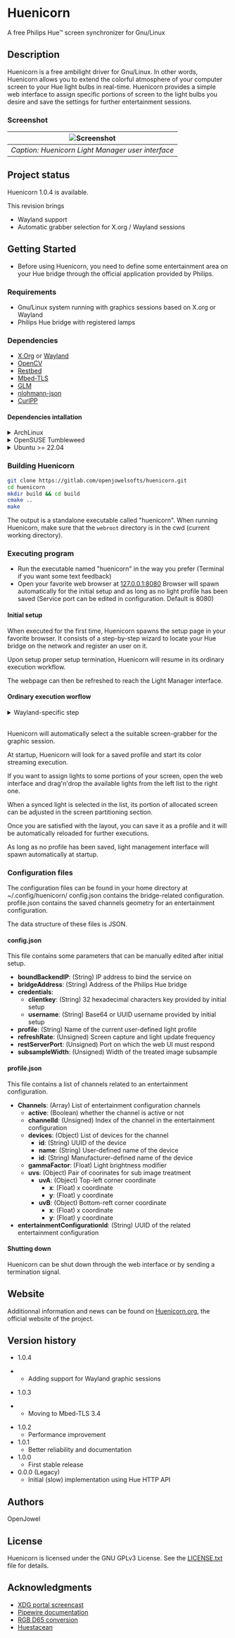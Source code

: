 # Huenicorn

A free Philips Hue™ screen synchronizer for Gnu/Linux

## Description

Huenicorn is a free ambilight driver for Gnu/Linux.
In other words, Huenicorn allows you to extend the colorful atmosphere of your computer screen to your Hue light bulbs in real-time.
Huenicorn provides a simple web interface to assign specific portions of screen to the light bulbs you desire and save the settings for further entertainment sessions.

### Screenshot

| ![Screenshot](screenshots/HuenicornFullWebUI.png) |
|:--:|
| *Caption: Huenicorn Light Manager user interface* |

## Project status

Huenicorn 1.0.4 is available.

This revision brings

* Wayland support
* Automatic grabber selection for X.org / Wayland sessions

## Getting Started

* Before using Huenicorn, you need to define some entertainment area on your Hue bridge through the official application provided by Philips.

### Requirements

* Gnu/Linux system running with graphics sessions based on X.org or Wayland
* Philips Hue bridge with registered lamps

### Dependencies

* [X.Org](https://xorg.freedesktop.org) or [Wayland](https://wayland.freedesktop.org)
* [OpenCV](https://github.com/opencv/opencv)
* [Restbed](https://github.com/Corvusoft/restbed)
* [Mbed-TLS](https://github.com/Mbed-TLS/mbedtls)
* [GLM](https://github.com/g-truc/glm)
* [nlohmann-json](https://github.com/nlohmann/json)
* [CurlPP](https://github.com/jpbarrette/curlpp)


#### Dependencies intallation
<details>

<summary>ArchLinux</summary>

```bash
  # In the unlikely case you don't have one of them already:
  sudo pacman -S xorg-server
  # And/or
  sudo pacman -S wayland glib2 pipewire

  # Mandatory
  sudo pacman -S opencv mbedtls glm nlohmann-json
  # Some more dependencies from AUR
  yay -S restbed libcurlpp
```
</details>

<details>
<summary>OpenSUSE Tumbleweed</summary>
<br/>

These dependencies needed to be installed on OpenSUSE Tumbleweed 20231011 to build and run Huenicorn:  

```bash
sudo zypper install opencv-devel libopencv408 python311-jsonschema glm-devel nlohmann_json-devel
```

Additionally you have to build the curlpp, Restbed and Mbed-TLS from source from the links above.   
Follow the build instructions in their respective README files and copy them to the appropriate place, as some of them don't do that automatically (usually /usr/local/lib64/ for libraries (check LD_LIBRARY_PATH) or /usr/local/include/ for includes)

</details>

<details>
<summary>Ubuntu >= 22.04</summary>

```bash
# Add this repository for mbedtls, opencv
sudo add apt-repository universe
sudo apt-get update

# For X.Org support:
sudo apt-get install libx11-dev libxext-dev

# For Wayland support:
sudo apt-get install libglib2.0-dev libpipewire-0.3-dev 


# Mandatory libraries
sudo apt-get install build-essential libopencv-dev libglm-dev libcurl4-openssl-dev nlohmann-json3-dev libmbedtls-dev

# Restbed has to be compiled from the source repository because the package version is outdated:

git clone --recursive https://github.com/corvusoft/restbed.git
cd restbed
mkdir build && cd build
cmake -DBUILD_SSL=OFF -DBUILD_TESTS=OFF ..
sudo make install
sudo cp ../distribution/library/librestbed.* /usr/lib
sudo cp -r ../distribution/include/* /usr/include
```

Earlier versions of Ubuntu are not officially supported. Please refer to [This post](https://gitlab.com/openjowelsofts/huenicorn/-/issues/5#note_1700387996) if you still want to give it a try.

</details>

### Building Huenicorn

```bash
git clone https://gitlab.com/openjowelsofts/huenicorn.git
cd huenicorn
mkdir build && cd build
cmake ..
make
```

The output is a standalone executable called "huenicorn".
When running Huenicorn, make sure that the ```webroot``` directory is in the cwd (current working directory).

### Executing program

* Run the executable named "huenicorn" in the way you prefer (Terminal if you want some text feedback)
* Open your favorite web browser at [127.0.0.1:8080](http://127.0.0.1:8080)
Browser will spawn automatically for the initial setup and as long as no light profile has been saved
(Service port can be edited in configuration. Default is 8080)

#### Initial setup

When executed for the first time, Huenicorn spawns the setup page in your favorite browser. It consists of a step-by-step wizard to locate your Hue bridge on the network and register an user on it.

Upon setup proper setup termination, Huenicorn will resume in its ordinary execution workflow.

The webpage can then be refreshed to reach the Light Manager interface.

#### Ordinary execution worflow

<details>
  <summary>Wayland-specific step</summary>
  <br/>

  At initialization, the grabber will ask you to select some source through a screen sharing portal. Pick the desired screen and validate by clicking "Share".
</details>
<br/>

Huenicorn will automatically select a the suitable screen-grabber for the graphic session.

At startup, Huenicorn will look for a saved profile and start its color streaming execution.

If you want to assign lights to some portions of your screen, open the web interface and drag'n'drop the available lights from the left list to the right one.

When a synced light is selected in the list, its portion of allocated screen can be adjusted in the screen partitioning section.

Once you are satisfied with the layout, you can save it as a profile and it will be automatically reloaded for further executions.

As long as no profile has been saved, light management interface will spawn automatically at startup.

### Configuration files

The configuration files can be found in your home directory at ~/.config/huenicorn/
config.json contains the bridge-related configuration.
profile.json contains the saved channels geometry for an entertainment configuration.

The data structure of these files is JSON.

#### config.json

  This file contains some parameters that can be manually edited after initial setup.

* **boundBackendIP**:  (String) IP address to bind the service on
* **bridgeAddress**:  (String) Address of the Philips Hue bridge
* **credentials**:
  * **clientkey**: (String) 32 hexadecimal characters key provided by initial setup
  * **username**: (String) Base64 or UUID username provided by initial setup
* **profile**:  (String) Name of the current user-defined light profile
* **refreshRate**:  (Unsigned) Screen capture and light update frequency
* **restServerPort**:  (Unsigned) Port on which the web UI must respond
* **subsampleWidth**:  (Unsigned) Width of the treated image subsample

#### profile.json

This file contains a list of channels related to an entertainment configuration.

* **Channels**: (Array) List of entertainment configuration channels
  * **active**: (Boolean) whether the channel is active or not
  * **channelId**: (Unsigned) Index of the channel in the entertainment configuration
  * **devices**: (Object) List of devices for the channel
    * **id**: (String) UUID of the device
    * **name**: (String) User-defined name of the device
    * **id**: (String) Manufacturer-defined name of the device
  * **gammaFactor**: (Float) Light brightness modifier
  * **uvs**: (Object) Pair of coorinates for sub image treatment
    * **uvA**: (Object) Top-left corner coordinate
      * **x**: (Float) x coordinate
      * **y**: (Float) y coordinate
    * **uvB**: (Object) Bottom-reft corner coordinate
      * **x**: (Float) x coordinate
      * **y**: (Float) y coordinate
* **entertainmentConfigurationId**: (String) UUID of the related entertainment configuration

#### Shutting down

Huenicorn can be shut down through the web interface or by sending a termination signal.

## Website

Additionnal information and news can be found on [Huenicorn.org](http://huenicorn.org), the official website of the project.

## Version history
* 1.0.4
- * Adding support for Wayland graphic sessions
* 1.0.3
- * Moving to Mbed-TLS 3.4
* 1.0.2
  * Performance improvement
* 1.0.1
  * Better reliability and documentation
* 1.0.0
  * First stable release
* 0.0.0 (Legacy)
  * Initial (slow) implementation using Hue HTTP API

## Authors

OpenJowel

## License

Huenicorn is licensed under the GNU GPLv3 License. See the [LICENSE.txt](LICENSE.txt) file for details.

## Acknowledgments

* [XDG portal screencast](https://codeberg.org/metamuffin/xdg-dp-start/src/branch/master/xdg-dp-start.c)
* [Pipewire documentation](https://docs.pipewire.org/page_tutorial5.html)
* [RGB D65 conversion](https://gist.github.com/popcorn245/30afa0f98eea1c2fd34d)
* [Huestacean](https://github.com/BradyBrenot/huestacean)
